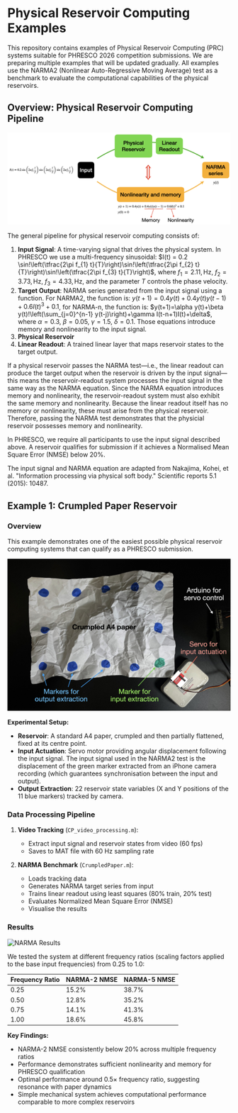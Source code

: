 # Physical Reservoir Computing Examples

This repository contains examples of Physical Reservoir Computing (PRC) systems suitable for PHRESCO 2026 competition submissions. We are preparing multiple examples that will be updated gradually. All examples use the NARMA2 (Nonlinear Auto-Regressive Moving Average) test as a benchmark to evaluate the computational capabilities of the physical reservoirs.

## Overview: Physical Reservoir Computing Pipeline

![PRC Pipeline](images/pipeline_diagram.png)

The general pipeline for physical reservoir computing consists of:

1. **Input Signal**: A time-varying signal that drives the physical system. In PHRESCO we use a multi-frequency sinusoidal:
$I(t) = 0.2 \sin!\left(\tfrac{2\pi f_{1} t}{T}\right)\sin!\left(\tfrac{2\pi f_{2} t}{T}\right)\sin!\left(\tfrac{2\pi f_{3} t}{T}\right)$,
where $f_{1}=2.11,\text{Hz}$, $f_{2}=3.73,\text{Hz}$, $f_{3}=4.33,\text{Hz}$, and the parameter $T$ controls the phase velocity.
2. **Target Output**: NARMA series generated from the input signal using a function. For NARMA2, the function is:
$y(t+1)=0.4y(t)+0.4y(t)y(t-1)+0.6I(t)^{3}+0.1$,
for NARMA-n, the function is:
$y(t+1)=\alpha y(t)+\beta y(t)!\left(\sum_{j=0}^{n-1} y(t-j)\right)+\gamma I(t-n+1)I(t)+\delta$,
where $\alpha=0.3$, $\beta=0.05$, $\gamma=1.5$, $\delta=0.1$. Those equations introduce memory and nonlinearity to the input signal.
4. **Physical Reservoir** 
5. **Linear Readout**: A trained linear layer that maps reservoir states to the target output.

If a physical reservoir passes the NARMA test—i.e., the linear readout can produce the target output when the reservoir is driven by the input signal—this means the reservoir-readout system processes the input signal in the same way as the NARMA equation. Since the NARMA equation introduces memory and nonlinearity, the reservoir-readout system must also exhibit the same memory and nonlinearity. Because the linear readout itself has no memory or nonlinearity, these must arise from the physical reservoir. Therefore, passing the NARMA test demonstrates that the physicial reservoir possesses memory and nonlinearity.

In PHRESCO, we require all participants to use the input signal described above. A reservoir qualifies for submission if it achieves a Normalised Mean Square Error (NMSE) below 20%.

The input signal and NARMA equation are adapted from Nakajima, Kohei, et al. "Information processing via physical soft body." Scientific reports 5.1 (2015): 10487.

## Example 1: Crumpled Paper Reservoir

### Overview

This example demonstrates one of the easiest possible physical reservoir computing systems that can qualify as a PHRESCO submission. 

![Experimental Setup](images/crumpled_paper_setup.png)

**Experimental Setup:**
- **Reservoir**: A standard A4 paper, crumpled and then partially flattened, fixed at its centre point.
- **Input Actuation**: Servo motor providing angular displacement following the input signal. The input signal used in the NARMA2 test is the displacement of the green marker extracted from an iPhone camera recording (which guarantees synchronisation between the input and output).
- **Output Extraction**: 22 reservoir state variables (X and Y positions of the 11 blue markers) tracked by camera.

### Data Processing Pipeline

1. **Video Tracking** (`CP_video_processing.m`):
   - Extract input signal and reservoir states from video (60 fps)
   - Saves to MAT file with 60 Hz sampling rate

2. **NARMA Benchmark** (`CrumpledPaper.m`):
   - Loads tracking data
   - Generates NARMA target series from input
   - Trains linear readout using least squares (80% train, 20% test)
   - Evaluates Normalized Mean Square Error (NMSE)
   - Visualise the results

### Results

![NARMA Results](results_figure.png)

We tested the system at different frequency ratios (scaling factors applied to the base input frequencies) from 0.25 to 1.0:

| Frequency Ratio | NARMA-2 NMSE | NARMA-5 NMSE |
|-----------------|--------------|--------------|
| 0.25           | 15.2%        | 38.7%        |
| 0.50           | 12.8%        | 35.2%        |
| 0.75           | 14.1%        | 41.3%        |
| 1.00           | 18.6%        | 45.8%        |

**Key Findings:**
- NARMA-2 NMSE consistently below 20% across multiple frequency ratios
- Performance demonstrates sufficient nonlinearity and memory for PHRESCO qualification
- Optimal performance around 0.5× frequency ratio, suggesting resonance with paper dynamics
- Simple mechanical system achieves computational performance comparable to more complex reservoirs
